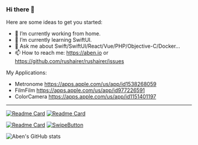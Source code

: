 ### Hi there 👋

Here are some ideas to get you started:

- 🔭 I’m currently working from home.
- 🌱 I’m currently learning SwiftUI.
- 💬 Ask me about Swift/SwiftUI/React/Vue/PHP/Objective-C/Docker...
- 📫 How to reach me: https://aben.io or https://github.com/rushairer/rushairer/issues

My Applications:

- Metronome https://apps.apple.com/us/app/id1538268059
- FilmFilm https://apps.apple.com/us/app/id977226591
- ColorCamera https://apps.apple.com/us/app/id1151401197


-------

[![Readme Card](https://github-readme-stats.vercel.app/api/pin/?username=io84team&repo=umi-plugin-oauth2-client&theme=onedark)](https://github.com/io84team/umi-plugin-oauth2-client) [![Readme Card](https://github-readme-stats.vercel.app/api/pin/?username=rushairer&repo=ABAlbum&theme=onedark)](https://github.com/rushairer/ABAlbum) 

[![Readme Card](https://github-readme-stats.vercel.app/api/pin/?username=rushairer&repo=ZoomableImageView&theme=onedark)](https://github.com/rushairer/ZoomableImageView) [![SwipeButton](https://github-readme-stats.vercel.app/api/pin/?username=rushairer&repo=SwipeButton&theme=onedark)](https://github.com/rushairer/SwipeButton)

![Aben's GitHub stats](https://github-readme-stats.vercel.app/api?username=rushairer&show_icons=true&theme=onedark&count_private=true)
